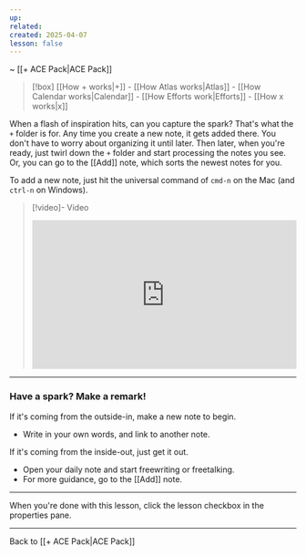 ```yaml
---
up: 
related: 
created: 2025-04-07
lesson: false
---
```

~ [[+ ACE Pack|ACE Pack]] 

> [!box] [[How + works|+]] - [[How Atlas works|Atlas]] - [[How Calendar works|Calendar]] - [[How Efforts work|Efforts]] - [[How x works|x]] 

When a flash of inspiration hits, can you capture the spark? That's what the `+` folder is for. Any time you create a new note, it gets added there. You don't have to worry about organizing it until later.  Then later, when you're ready, just twirl down the `+` folder and start processing the notes you see. Or, you can go to the [[Add]] note, which sorts the newest notes for you. 

To add a new note, just hit the universal command of `cmd-n` on the Mac (and `ctrl-n` on Windows).

> [!video]- Video
> <div style="padding:56.25% 0 0 0;position:relative;"><iframe src="https://player.vimeo.com/video/1075677438?badge=0&amp;autopause=0&amp;player_id=0&amp;app_id=58479" frameborder="0" allow="autoplay; fullscreen; picture-in-picture; clipboard-write; encrypted-media" style="position:absolute;top:0;left:0;width:100%;height:100%;" title="How + works"></iframe></div>

---
### Have a spark? Make a remark! 
If it's coming from the outside-in, make a new note to begin. 
- Write in your own words, and link to another note. 

If it's coming from the inside-out, just get it out. 
- Open your daily note and start freewriting or freetalking. 
- For more guidance, go to the [[Add]] note.

---

When you're done with this lesson, click the lesson checkbox in the properties pane. 

---

Back to [[+ ACE Pack|ACE Pack]] 